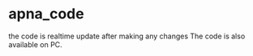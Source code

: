 # apna_code
the code is realtime update after making any changes
<pr>
The code is also available on PC.
</pr>
